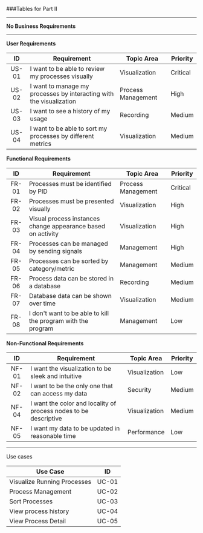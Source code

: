 ###Tables for Part II

---

**No Business Requirements**

---



**User Requirements**

| ID | Requirement  | Topic Area | Priority  |
| :---: | --- | --- | --- |
| US-01 | I want to be able to review  my processes visually | Visualization | Critical  |
| US-02 | I want to manage my processes by interacting with the visualization | Process Management | High |
| US-03 | I want to see a history of my usage | Recording | Medium |
| US-04 | I want to be able to sort my processes by different metrics | Visualization | Medium |


**Functional Requirements**

| ID | Requirement | Topic Area | Priority |
| :---: | --- | --- | --- |
| FR-01 | Processes must be identified by PID | Process Management | Critical |
| FR-02 | Processes must be presented visually | Visualization | High |
| FR-03 | Visual process instances change appearance based on activity | Visualization | High |
| FR-04 | Processes can be managed by sending signals | Management | High |
| FR-05 | Processes can be sorted by category/metric | Management | Medium |
| FR-06 | Process data can be stored in a database | Recording | Medium |
| FR-07 | Database data can be shown over time | Visualization | Medium |
| FR-08 | I don't want to be able to kill the program with the program    | Management | Low      |



**Non-Functional Requirements**

|   ID   | Requirement                                                       | Topic Area    | Priority |
|:------:|-------------------------------------------------------------------|---------------|----------|
| NF-01 | I want the visualization to be sleek and intuitive                | Visualization | Low      |
| NF-02 | I want to be the only one that can access my data                 | Security      | Medium   |
| NF-04 | I want the color and locality of process nodes to be descriptive  | Visualization | Medium   |
| NF-05 | I want my data to be updated in reasonable time                   | Performance   | Low      |

---

Use cases

| Use Case | ID | 
| --- | --- |
| Visualize Running Processes | UC-01 |
| Process Management | UC-02 |
| Sort Processes | UC-03 |
| View process history | UC-04 |
| View Process Detail | UC-05 |




